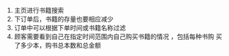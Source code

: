 1. 主页进行书籍搜索
2. 下订单后，书籍的存量也要相应减少
3. 订单中可以根据下单时间或书籍名称过滤
4. 顾客需要看到自己在指定时间范围内⾃⼰购买书籍的情况 ，包括每种书购
   买了多少本，购书总本数和总⾦额